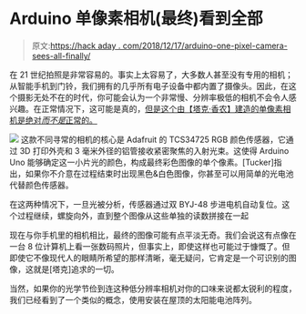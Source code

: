 # Arduino 单像素相机(最终)看到全部

> 原文:[https://hack aday . com/2018/12/17/arduino-one-pixel-camera-sees-all-finally/](https://hackaday.com/2018/12/17/arduino-one-pixel-camera-sees-all-eventually/)

在 21 世纪拍照是非常容易的。事实上太容易了，大多数人甚至没有专用的相机；从智能手机到门铃，我们拥有的几乎所有电子设备中都内置了摄像头。因此，在这个摄影无处不在的时代，你可能会认为一个非常慢、分辨率极低的相机不会令人感兴趣。在正常情况下，这可能是真的，[但是这个由【塔克·香农】建造的单像素相机是绝对*而不是*正常的。](https://github.com/tuckershannon/One-Pixel-Arduino-Camera)

[![](../Images/d1635d74f4588a974e44fdbc42c1b8ab.png)](https://hackaday.com/wp-content/uploads/2018/12/1cam_detail.gif) 这款不同寻常的相机的核心是 Adafruit 的 TCS34725 RGB 颜色传感器，它通过 3D 打印外壳和 3 毫米外径的铝管接收紧密聚焦的入射光束。这使得 Arduino Uno 能够确定这一小片光的颜色，构成最终彩色图像的单个像素。[Tucker]指出，如果你不介意在过程结束时出现黑色&白色图像，你甚至可以用简单的光电池代替颜色传感器。

在这两种情况下，一旦光被分析，传感器通过双 BYJ-48 步进电机自动复位。这个过程继续，螺旋向外，直到整个图像从这些单独的读数拼接在一起

现在与你手机里的相机相比，最终的图像可能有点平淡无奇。我们会说这有点像在一台 8 位计算机上看一张数码照片，但事实上，即使这样也可能过于慷慨了。但即使它不像现代人的眼睛所希望的那样清晰，毫无疑问，它肯定是一个可识别的图像，这就是[塔克]追求的一切。

当然，如果你的光学节俭到连这种低分辨率相机对你的口味来说都太锐利的程度，我们已经看到了一个类似的概念，使用安装在屋顶的太阳能电池阵列。